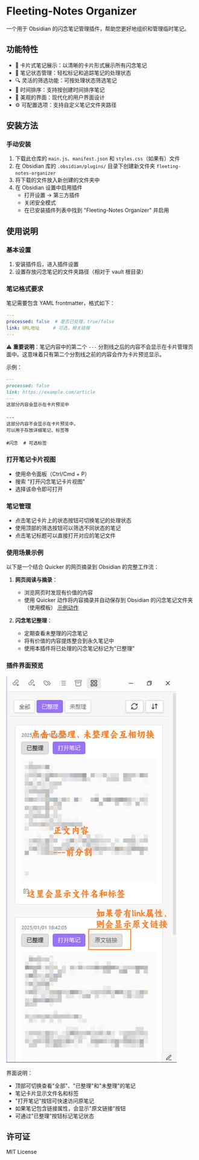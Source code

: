 # Fleeting-Notes Organizer

一个用于 Obsidian 的闪念笔记管理插件，帮助您更好地组织和管理临时笔记。

## 功能特性

- 📝 卡片式笔记展示：以清晰的卡片形式展示所有闪念笔记
- 🔄 笔记状态管理：轻松标记和追踪笔记的处理状态
- 🔍 灵活的筛选功能：可按处理状态筛选笔记
- 📅 时间排序：支持按创建时间排序笔记
- 🎨 美观的界面：现代化的用户界面设计
- ⚙️ 可配置选项：支持自定义笔记文件夹路径

## 安装方法

### 手动安装
1. 下载此仓库的 `main.js`、`manifest.json` 和 `styles.css`（如果有）文件
2. 在 Obsidian 库的 `.obsidian/plugins/` 目录下创建新文件夹 `fleeting-notes-organizer`
3. 将下载的文件放入新创建的文件夹中
4. 在 Obsidian 设置中启用插件
   - 打开设置 -> 第三方插件
   - 关闭安全模式
   - 在已安装插件列表中找到 "Fleeting-Notes Organizer" 并启用

## 使用说明

### 基本设置
1. 安装插件后，进入插件设置
2. 设置存放闪念笔记的文件夹路径（相对于 vault 根目录）

### 笔记格式要求
笔记需要包含 YAML frontmatter，格式如下：
```yaml
---
processed: false  # 是否已处理，true/false
link: URL地址     # 可选，相关链接
---
```

⚠️ **重要说明**：笔记内容中的第二个 `---` 分割线之后的内容不会显示在卡片管理页面中。这意味着只有第二个分割线之前的内容会作为卡片预览显示。

示例：
```markdown
---
processed: false
link: https://example.com/article
---
这部分内容会显示在卡片预览中

---
这部分内容不会显示在卡片预览中，
可以用于存放详细笔记、标签等

#闪念  # 可选标签
```

### 打开笔记卡片视图
- 使用命令面板（Ctrl/Cmd + P）
- 搜索 "打开闪念笔记卡片视图"
- 选择该命令即可打开

### 笔记管理
- 点击笔记卡片上的状态按钮可切换笔记的处理状态
- 使用顶部的筛选按钮可以筛选不同状态的笔记
- 点击笔记标题可以直接打开对应的笔记文件

### 使用场景示例

以下是一个结合 Quicker 的网页摘录到 Obsidian 的完整工作流：

1. **网页阅读与摘录**：
   - 浏览网页时发现有价值的内容
   - 使用 Quicker 动作将内容摘录并自动保存到 Obsidian 的闪念笔记文件夹（使用模板） [示例动作](https://getquicker.net/Sharedaction?code=301fa09c-ee9c-4bdb-f227-08dd2a577f35)

2. **闪念笔记整理**：
   - 定期查看未整理的闪念笔记
   - 将有价值的内容提炼整合到永久笔记中
   - 使用本插件将已处理的闪念笔记标记为"已整理"

### 插件界面预览

![插件界面预览](image/interface-preview.jpg)

界面说明：
- 顶部可切换查看"全部"、"已整理"和"未整理"的笔记
- 笔记卡片显示文件名和标签
- "打开笔记"按钮可快速访问原笔记
- 如果笔记包含链接属性，会显示"原文链接"按钮
- 可通过"已整理"按钮标记笔记状态

## 许可证

MIT License 